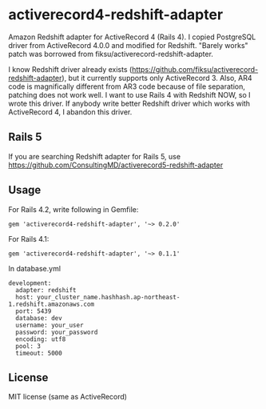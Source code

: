 # activerecord4-redshift-adapter

Amazon Redshift adapter for ActiveRecord 4 (Rails 4).
I copied PostgreSQL driver from ActiveRecord 4.0.0 and modified for Redshift.
"Barely works" patch was borrowed from fiksu/activerecord-redshift-adapter.

I know Redshift driver already exists (https://github.com/fiksu/activerecord-redshift-adapter),
but it currently supports only ActiveRecord 3.  Also, AR4 code is magnifically
different from AR3 code because of file separation, patching does not work well.
I want to use Rails 4 with Redshift NOW, so I wrote this driver.
If anybody write better Redshift driver which works with ActiveRecord 4,
I abandon this driver.

## Rails 5

If you are searching Redshift adapter for Rails 5,
use https://github.com/ConsultingMD/activerecord5-redshift-adapter

## Usage

For Rails 4.2, write following in Gemfile:
```
gem 'activerecord4-redshift-adapter', '~> 0.2.0'
```
For Rails 4.1:
```
gem 'activerecord4-redshift-adapter', '~> 0.1.1'
```

In database.yml
```
development:
  adapter: redshift
  host: your_cluster_name.hashhash.ap-northeast-1.redshift.amazonaws.com
  port: 5439
  database: dev
  username: your_user
  password: your_password
  encoding: utf8
  pool: 3
  timeout: 5000
```

## License

MIT license (same as ActiveRecord)
